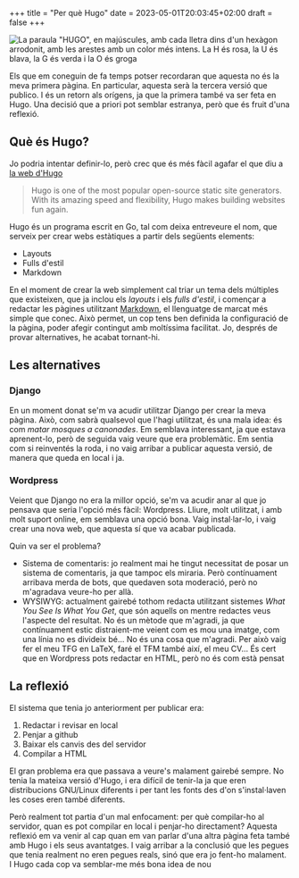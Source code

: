 +++
title = "Per què Hugo"
date = 2023-05-01T20:03:45+02:00
draft = false
+++

![La paraula "HUGO", en majúscules, amb cada lletra dins d'un hexàgon arrodonit, amb les arestes amb un color més intens. La H és rosa, la U és blava, la G és verda i la O és groga](/img/hugo-logo.svg)

Els que em coneguin de fa temps potser recordaran que aquesta no és la meva primera pàgina. En particular, aquesta serà la tercera versió que publico. I és un retorn als orígens, ja que la primera també va ser feta en Hugo. Una decisió que a priori pot semblar estranya, però que és fruit d'una reflexió.

## Què és Hugo?
Jo podria intentar definir-lo, però crec que és més fàcil agafar el que diu a [la web d'Hugo](https://gohugo.io/)

> Hugo is one of the most popular open-source static site generators. With its amazing speed and flexibility, Hugo makes building websites fun again.

Hugo és un programa escrit en Go, tal com deixa entreveure el nom, que serveix per crear webs estàtiques a partir dels següents elements:

* Layouts
* Fulls d'estil
* Markdown

En el moment de crear la web simplement cal triar un tema dels múltiples que existeixen, que ja inclou els *layouts* i els *fulls d'estil*, i començar a redactar les pàgines utilitzant [Markdown](https://www.markdownguide.org/), el llenguatge de marcat més simple que conec. Això permet, un cop tens ben definida la configuració de la pàgina, poder afegir contingut amb moltíssima facilitat. Jo, després de provar alternatives, he acabat tornant-hi.

## Les alternatives
### Django
En un moment donat se'm va acudir utilitzar Django per crear la meva pàgina. Això, com sabrà qualsevol que l'hagi utilitzat, és una mala idea: és com *matar mosques a canonades*. Em semblava interessant, ja que estava aprenent-lo, però de seguida vaig veure que era problemàtic. Em sentia com si reinventés la roda, i no vaig arribar a publicar aquesta versió, de manera que queda en local i ja.

### Wordpress
Veient que Django no era la millor opció, se'm va acudir anar al que jo pensava que seria l'opció més fàcil: Wordpress. Lliure, molt utilitzat, i amb molt suport online, em semblava una opció bona. Vaig instal·lar-lo, i vaig crear una nova web, que aquesta sí que va acabar publicada. 

Quin va ser el problema? 

* Sistema de comentaris: jo realment mai he tingut necessitat de posar un sistema de comentaris, ja que tampoc els miraria. Però contínuament arribava merda de bots, que quedaven sota moderació, però no m'agradava veure-ho per allà. 
* WYSIWYG: actualment gairebé tothom redacta utilitzant sistemes *What You See Is What You Get*, que són aquells on mentre redactes veus l'aspecte del resultat. No és un mètode que m'agradi, ja que contínuament estic distraient-me veient com es mou una imatge, com una línia no es divideix bé... No és una cosa que m'agradi. Per això vaig fer el meu TFG en LaTeX, faré el TFM també així, el meu CV... És cert que en Wordpress pots redactar en HTML, però no és com està pensat

## La reflexió
El sistema que tenia jo anteriorment per publicar era:
1. Redactar i revisar en local
2. Penjar a github
3. Baixar els canvis des del servidor
4. Compilar a HTML

El gran problema era que passava a veure's malament gairebé sempre. No tenia la mateixa versió d'Hugo, i era difícil de tenir-la ja que eren distribucions GNU/Linux diferents i per tant les fonts des d'on s'instal·laven les coses eren també diferents. 

Però realment tot partia d'un mal enfocament: per què compilar-ho al servidor, quan es pot compilar en local i penjar-ho directament? Aquesta reflexió em va venir al cap quan em van parlar d'una altra pàgina feta també amb Hugo i els seus avantatges. I vaig arribar a la conclusió que les pegues que tenia realment no eren pegues reals, sinó que era jo fent-ho malament. I Hugo cada cop va semblar-me més bona idea de nou
